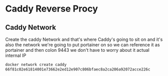 # Caddy Reverse Procy

## Caddy Network

Create the caddy Network and that's where Caddy's going to sit on and it's also the network we're going to put portainer on so we can reference it as portainer and then colon 9443 we don't have to worry about it actual internal IP

``` bash
docker network create caddy
66f81c02e61814001e73662e2ed12e907c806bfaec8a2ca206a92072acce226c

```